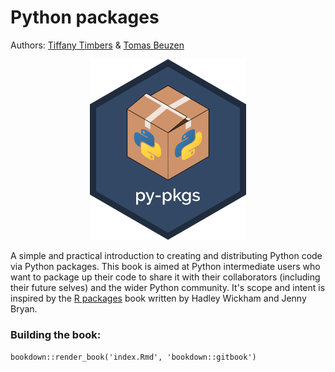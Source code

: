 # Python packages
Authors: [Tiffany Timbers](https://www.tiffanytimbers.com/) & [Tomas Beuzen](https://tomasbeuzen.github.io/)

<p align="center">
  <img src="img/py-pkgs-hex.png" width="250">
</p>

A simple and practical introduction to creating and distributing Python code via Python packages. This book is aimed at Python intermediate users who want to package up their code to share it with their collaborators (including their future selves) and the wider Python community. It's scope and intent is inspired by the [R packages](https://r-pkgs.org/) book written by Hadley Wickham and Jenny Bryan.

### Building the book:

`
bookdown::render_book('index.Rmd', 'bookdown::gitbook')
`
